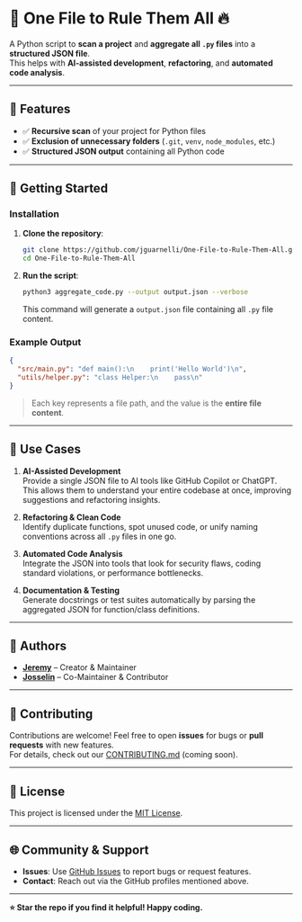 # 💍 One File to Rule Them All 🔥

A Python script to **scan a project** and **aggregate all `.py` files** into a **structured JSON file**.  
This helps with **AI-assisted development**, **refactoring**, and **automated code analysis**.

---

## 📌 Features
- ✅ **Recursive scan** of your project for Python files  
- ✅ **Exclusion of unnecessary folders** (`.git`, `venv`, `node_modules`, etc.)  
- ✅ **Structured JSON output** containing all Python code  

---

## 🏁 Getting Started

### Installation
1. **Clone the repository**:
   ```bash
   git clone https://github.com/jguarnelli/One-File-to-Rule-Them-All.git
   cd One-File-to-Rule-Them-All
   ```
2. **Run the script**:
   ```bash
   python3 aggregate_code.py --output output.json --verbose
   ```
   This command will generate a `output.json` file containing all `.py` file content.

### Example Output
```json
{
  "src/main.py": "def main():\n    print('Hello World')\n",
  "utils/helper.py": "class Helper:\n    pass\n"
}
```
> Each key represents a file path, and the value is the **entire file content**.

---

## 🔧 Use Cases

1. **AI-Assisted Development**  
   Provide a single JSON file to AI tools like GitHub Copilot or ChatGPT.  
   This allows them to understand your entire codebase at once, improving suggestions and refactoring insights.

2. **Refactoring & Clean Code**  
   Identify duplicate functions, spot unused code, or unify naming conventions across all `.py` files in one go.

3. **Automated Code Analysis**  
   Integrate the JSON into tools that look for security flaws, coding standard violations, or performance bottlenecks.

4. **Documentation & Testing**  
   Generate docstrings or test suites automatically by parsing the aggregated JSON for function/class definitions.

---

## 👥 Authors
- **[Jeremy](https://github.com/JeremyVigny)** – Creator & Maintainer  
- **[Josselin](https://github.com/jguarnelli)** – Co-Maintainer & Contributor  

---

## 🤝 Contributing

Contributions are welcome! Feel free to open **issues** for bugs or **pull requests** with new features.  
For details, check out our [CONTRIBUTING.md](CONTRIBUTING.md) (coming soon).

---

## 📝 License

This project is licensed under the [MIT License](LICENSE).

---

## 🌐 Community & Support

- **Issues**: Use [GitHub Issues](../../issues) to report bugs or request features.  
- **Contact**: Reach out via the GitHub profiles mentioned above.

---

**⭐ Star the repo if you find it helpful! Happy coding.**
